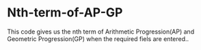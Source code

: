 # Nth-term-of-AP-GP
This code gives us the nth term of Arithmetic Progression(AP) and Geometric Progression(GP) when the required fiels are entered..

